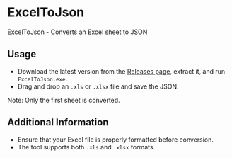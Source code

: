 # ExcelToJson

ExcelToJson - Converts an Excel sheet to JSON

## Usage
- Download the latest version from the [Releases page](https://github.com/PhoeniXexp/ExcelToJson/releases), extract it, and run `ExcelToJson.exe`.
- Drag and drop an `.xls` or `.xlsx` file and save the JSON.

Note: Only the first sheet is converted.

## Additional Information
- Ensure that your Excel file is properly formatted before conversion.
- The tool supports both `.xls` and `.xlsx` formats.
